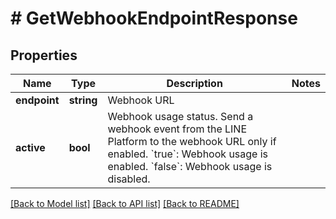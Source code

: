 # # GetWebhookEndpointResponse

## Properties

Name | Type | Description | Notes
------------ | ------------- | ------------- | -------------
**endpoint** | **string** | Webhook URL |
**active** | **bool** | Webhook usage status. Send a webhook event from the LINE Platform to the webhook URL only if enabled.  &#x60;true&#x60;: Webhook usage is enabled. &#x60;false&#x60;: Webhook usage is disabled. |

[[Back to Model list]](../../README.md#models) [[Back to API list]](../../README.md#endpoints) [[Back to README]](../../README.md)
